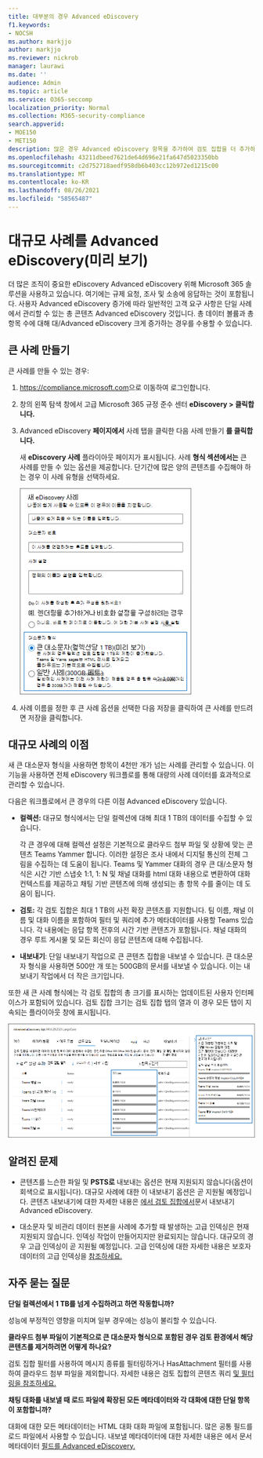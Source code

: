 ```yaml
---
title: 대부분의 경우 Advanced eDiscovery
f1.keywords:
- NOCSH
ms.author: markjjo
author: markjjo
ms.reviewer: nickrob
manager: laurawi
ms.date: ''
audience: Admin
ms.topic: article
ms.service: O365-seccomp
localization_priority: Normal
ms.collection: M365-security-compliance
search.appverid:
- MOE150
- MET150
description: 많은 경우 Advanced eDiscovery 항목을 추가하여 검토 집합을 더 추가하고 다른 증가된 제한을 활용할 수 있습니다.
ms.openlocfilehash: 43211dbeed7621de64d696e21fa647d5023350bb
ms.sourcegitcommit: c2d752718aedf958db6b403cc12b972ed1215c00
ms.translationtype: MT
ms.contentlocale: ko-KR
ms.lasthandoff: 08/26/2021
ms.locfileid: "58565487"
---
```

# <a name="use-large-cases-in-advanced-ediscovery-preview"></a>대규모 사례를 Advanced eDiscovery(미리 보기)

더 많은 조직이 중요한 eDiscovery Advanced eDiscovery 위해 Microsoft 365 솔루션을 사용하고 있습니다. 여기에는 규제 요청, 조사 및 소송에 응답하는 것이 포함됩니다. 사용자 Advanced eDiscovery 증가에 따라 일반적인 고객 요구 사항은 단일 사례에서 관리할 수 있는 총 콘텐츠 Advanced eDiscovery 것입니다. 총 데이터 볼륨과 총 항목 수에 대해 대/Advanced eDiscovery 크게 증가하는 경우를 수용할 수 있습니다.  

## <a name="create-a-large-case"></a>큰 사례 만들기

큰 사례를 만들 수 있는 경우:

1. <https://compliance.microsoft.com>으로 이동하여 로그인합니다.

2. 창의 왼쪽 탐색 창에서 고급 Microsoft 365 규정 준수 센터 **eDiscovery > 클릭합니다.**

3. Advanced eDiscovery **페이지에서** 사례 탭을 클릭한 다음 사례 만들기 **를 클릭합니다.** 

   새 **eDiscovery 사례** 플라이아웃 페이지가 표시됩니다. 사례 **형식 섹션에서는** 큰 사례를 만들 수 있는 옵션을 제공합니다. 단기간에 많은 양의 콘텐츠를 수집해야 하는 경우 이 사례 유형을 선택하세요.

   ![새 eDiscovery 사례 페이지의 큰 대소문자 옵션입니다.](..\media\AeDLargeCases1.png)

4. 사례 이름을 정한 후  큰 사례 옵션을 선택한  다음 저장을 클릭하여 큰 사례를 만드려면 저장을 클릭합니다.

## <a name="benefits-of-large-cases"></a>대규모 사례의 이점

새 큰 대소문자 형식을 사용하면 항목이 4천만 개가 넘는 사례를 관리할 수 있습니다. 이 기능을 사용하면 전체 eDiscovery 워크플로를 통해 대량의 사례 데이터를 효과적으로 관리할 수 있습니다.

다음은 워크플로에서 큰 경우의 다른 이점 Advanced eDiscovery 있습니다.

- **컬렉션:** 대규모 형식에서는 단일 컬렉션에 대해 최대 1 TB의 데이터를 수집할 수 있습니다. 

   각 큰 경우에 대해 컬렉션 설정은 기본적으로 클라우드 첨부 파일 및 상황에 맞는 콘텐츠 Teams Yammer 합니다. 이러한 설정은 조사 내에서 디지털 통신의 전체 그림을 수집하는 데 도움이 됩니다. Teams 및 Yammer 대화의 경우 큰 대/소문자 형식은 시간 기반 스냅숏 1:1, 1: N 및 채널 대화를 html 대화 내용으로 변환하여 대화 컨텍스트를 제공하고 채팅 기반 콘텐츠에 의해 생성되는 총 항목 수를 줄이는 데 도움이 됩니다.  

- **검토:** 각 검토 집합은 최대 1 TB의 사전 확장 콘텐츠를 지원합니다. 팀 이름, 채널 이름 및 대화 이름을 포함하여 필터 및 쿼리에 추가 메타데이터를 사용할 Teams 있습니다. 각 내용에는 응답 항목 전후의 시간 기반 콘텐츠가 포함됩니다. 채널 대화의 경우 루트 게시물 및 모든 회신이 응답 콘텐츠에 대해 수집됩니다.  

- **내보내기**: 단일 내보내기 작업으로 큰 콘텐츠 집합을 내보낼 수 있습니다. 큰 대소문자 형식을 사용하면 500만 개 또는 500GB의 문서를 내보낼 수 있습니다. 이는 내보내기 작업에서 더 작은 크기입니다.

또한 새 큰 사례 형식에는 각 검토 집합의 총 크기를 표시하는 업데이트된 사용자 인터페이스가 포함되어 있습니다. 검토 집합 크기는 검토 집합  탭의 열과 이 경우 모든 탭이 지속되는 플라이아웃 창에 표시됩니다.

![사용자 인터페이스의 대규모 Advanced eDiscovery 통계입니다.](..\media\LargeCaseUI.png)

## <a name="known-issues"></a>알려진 문제

- 콘텐츠를 느슨한 파일 및 **PSTS로** 내보내는 옵션은 현재 지원되지 않습니다(옵션이 회색으로 표시됩니다). 대규모 사례에 대한 이 내보내기 옵션은 곧 지원될 예정입니다. 콘텐츠 내보내기에 대한 자세한 내용은 [에서 검토 집합에서](export-documents-from-review-set.md)문서 내보내기 Advanced eDiscovery.

- 대소문자 및 비관리 데이터 원본을 사례에 추가할 때 발생하는 고급 인덱싱은 현재 지원되지 않습니다. 인덱싱 작업이 만들어지지만 완료되지는 않습니다. 대규모의 경우 고급 인덱싱이 곧 지원될 예정입니다. 고급 인덱싱에 대한 자세한 내용은 보호자 데이터의 고급 인덱싱을 [참조하세요.](indexing-custodian-data.md)

## <a name="frequently-asked-questions"></a>자주 묻는 질문

**단일 컬렉션에서 1 TB를 넘게 수집하려고 하면 작동합니까?**

성능에 부정적인 영향을 미치며 일부 경우에는 성능이 불리할 수 있습니다.

**클라우드 첨부 파일이 기본적으로 큰 대소문자 형식으로 포함된 경우 검토 환경에서 해당 콘텐츠를 제거하려면 어떻게 하나요?**  

검토 집합 필터를 사용하여 메시지 종류를 필터링하거나 HasAttachment 필터를 사용하여 클라우드 첨부 파일을 제외합니다. 자세한 내용은 검토 집합의 콘텐츠 쿼리 [및 필터링을 참조하세요.](review-set-search.md)

**채팅 대화를 내보낼 때 로드 파일에 확장된 모든 메타데이터와 각 대화에 대한 단일 항목이 포함합니까?**

대화에 대한 모든 메타데이터는 HTML 대화 대화 파일에 포함됩니다.  많은 공통 필드를 로드 파일에서 사용할 수 있습니다. 내보낼 메타데이터에 대한 자세한 내용은 에서 문서 메타데이터 [필드를 Advanced eDiscovery.](document-metadata-fields-in-Advanced-eDiscovery.md)
